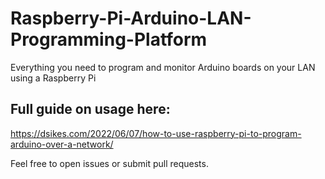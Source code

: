 # Raspberry-Pi-Arduino-LAN-Programming-Platform
Everything you need to program and monitor Arduino boards on your LAN using a Raspberry Pi

## Full guide on usage here:

https://dsikes.com/2022/06/07/how-to-use-raspberry-pi-to-program-arduino-over-a-network/

Feel free to open issues or submit pull requests.
